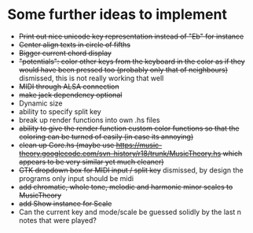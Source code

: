 Some further ideas to implement
===============================

* ~~Print out nice unicode key representation instead of "Eb" for instance~~
* ~~Center align texts in circle of fifths~~
* ~~Bigger current chord display~~
* ~~"potentials": color other keys from the keyboard in the color as if they
  would have been pressed too (probably only that of neighbours)~~ dismissed,
  this is not really working that well
* ~~MIDI through ALSA connection~~
* ~~make jack dependency optional~~
* Dynamic size
* ability to specify split key
* break up render functions into own .hs files
* ~~ability to give the render function custom color functions so that the
  coloring can be turned of easily (in case its annoying)~~
* ~~clean up Core.hs (maybe use https://music-theory.googlecode.com/svn-history/r18/trunk/MusicTheory.hs which appears to be very similar yet much cleaner)~~
* ~~GTK dropdown box for MIDI input / split key~~ dismissed, by design the programs only input should be midi
* ~~add chromatic, whole tone, melodic and harmonic minor scales to MusicTheory~~
* ~~add Show instance for Scale~~
* Can the current key and mode/scale be guessed solidly by the last n notes that were played?
